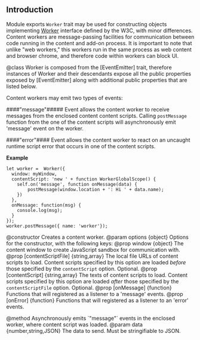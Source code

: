 <!-- contributed by Irakli Gozalishvili [gozala@mozilla.com] -->

Introduction
------------

Module exports `Worker` trait may be used for constructing objects
implementing [Worker] interface defined by the W3C, with minor differences.
Content workers are message-passing facilities for communication between
code running in the content and add-on process. It is important to note that
unlike "web workers," this workers run in the same process as web content and
browser chrome, and therefore code within workers can block UI.

[Worker]:http://www.w3.org/TR/workers/#worker

<api name="Worker">
@class
Worker is composed from the [EventEmitter] trait, therefore instances
of Worker and their descendants expose all the public properties
exposed by [EventEmitter] along with additional public properties that
are listed below.

Content workers may emit two types of events:

####"message"#####
Event allows the content worker to receive messages from the enclosed content
content scripts. Calling `postMessage` function from the one of the content
scripts will asynchronously emit 'message' event on the worker.

####"error"####
Event allows the content worker to react on an uncaught runtime script error
that occurs in one of the content scripts.

**Example**

    let worker =  Worker({
      window: myWindow,
      contentScript: 'new ' + function WorkerGlobalScope() {
        self.on('message', function onMessage(data) {
            postMessage(window.location + ': Hi ' + data.name);
        })
      },
      onMessage: function(msg) {
        console.log(msg);
      }
    });
    worker.postMessage({ name: 'worker'});

[EventEmitter]:#module/jetpack-core/events
<api name="Worker">
@constructor
Creates a content worker.
@param options {object}
Options for the constructor, with the following keys:
  @prop window {object}
    The content window to create JavaScript sandbox for communication with.
  @prop [contentScriptFile] {string,array}
    The local file URLs of content scripts to load.  Content scripts specified
    by this option are loaded *before* those specified by the `contentScript`
    option. Optional.
  @prop [contentScript] {string,array}
    The texts of content scripts to load.  Content scripts specified by this
    option are loaded *after* those specified by the `contentScriptFile` option.
    Optional.
  @prop [onMessage] {function}
    Functions that will registered as a listener to a 'message' events.
  @prop [onError] {function}
    Functions that will registered as a listener to an 'error' events.
</api>

<api name="postMessage">
@method
Asynchronously emits `"message"` events in the enclosed worker, where content
script was loaded.
@param data {number,string,JSON}
The data to send. Must be stringifiable to JSON.
</api>
</api>

